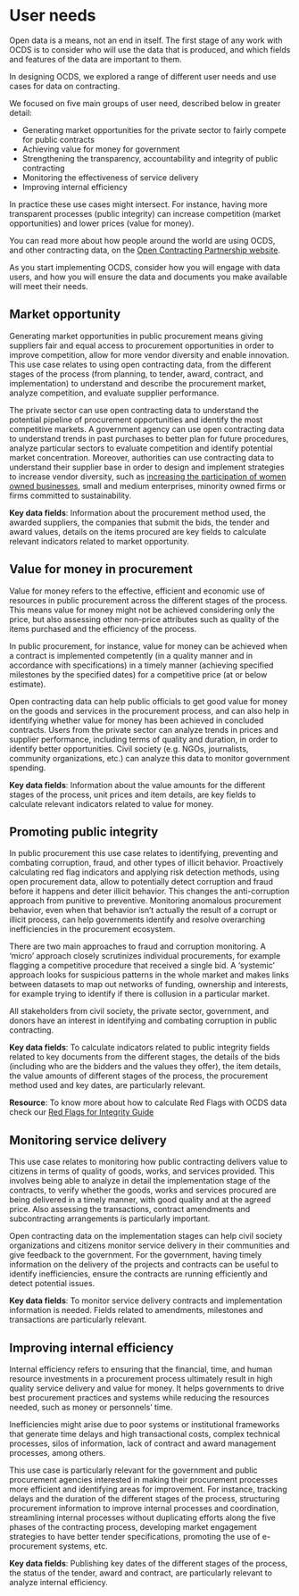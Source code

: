 # User needs

Open data is a means, not an end in itself. The first stage of any work with OCDS is to consider who will use the data that is produced, and which fields and features of the data are important to them.

In designing OCDS, we explored a range of different user needs and use cases for data on contracting. 

We focused on five main groups of user need, described below in greater detail:

* Generating market opportunities for the private sector to fairly compete for public contracts 
* Achieving value for money for government
* Strengthening the transparency, accountability and integrity of public contracting
* Monitoring the effectiveness of service delivery
* Improving internal efficiency

In practice these use cases might intersect.  For instance, having more transparent processes (public integrity) can increase competition (market opportunities) and lower prices (value for money).  

You can read more about how people around the world are using OCDS, and other contracting data, on the [Open Contracting Partnership website](https://www.open-contracting.org).

As you start implementing OCDS, consider how you will engage with data users, and how you will ensure the data and documents you make available will meet their needs. 

## Market opportunity

Generating market opportunities in public procurement means giving suppliers fair and equal access to procurement opportunities in order to improve competition, allow for more vendor diversity and enable innovation. This use case relates to using open contracting data, from the different stages of the process (from planning, to tender, award, contract, and implementation) to understand and describe the procurement market, analyze competition, and evaluate supplier performance.

The private sector can use open contracting data to understand the potential pipeline of procurement opportunities and identify the most competitive markets.  A government agency can use open contracting data to understand trends in past purchases to better plan for future procedures, analyze particular sectors to evaluate competition and identify  potential market concentration.  Moreover, authorities can use contracting data to understand their supplier base in order to design and implement strategies to increase vendor diversity, such as [increasing the participation of women owned businesses](https://www.open-contracting.org/what-is-open-contracting/gender/), small and medium enterprises, minority owned firms or firms committed to sustainability.  

**Key data fields**: Information about the procurement method used, the awarded suppliers, the companies that submit the bids, the tender and award values, details on the items procured are key fields to calculate relevant indicators related to market opportunity.  


## Value for money in procurement

Value for money refers to the effective, efficient and economic use of resources in public procurement across the different stages of the process. This means value for money might not be achieved considering only the price, but also assessing other non-price attributes such as quality of the items purchased and the efficiency of the process.  
 
In public procurement, for instance, value for money can be achieved when a contract is implemented competently (in a quality manner and in accordance with specifications) in a timely manner (achieving specified milestones by the specified dates) for a competitive price (at or below estimate).

Open contracting data can help public officials to get good value for money on the goods and services in the procurement process, and can also help in identifying whether value for money has been achieved in concluded contracts. Users from the private sector can analyze trends in prices and supplier performance, including terms of quality and duration, in order to identify better opportunities.  Civil society (e.g. NGOs, journalists, community organizations, etc.) can analyze this data to monitor government spending.

**Key data fields**: Information about the value amounts for the different stages of the process, unit prices and item details, are key fields to calculate relevant indicators related to value for money.  

## Promoting public integrity

In public procurement this use case relates to identifying, preventing and combating corruption, fraud, and other types of illicit behavior.  Proactively calculating red flag indicators and applying risk detection methods, using open procurement data, allow to potentially detect corruption and fraud before it happens and deter illicit behavior. This changes the anti-corruption approach from punitive to preventive. Monitoring anomalous procurement behavior, even when that behavior isn’t actually the result of a corrupt or illicit process, can help governments identify and resolve overarching inefficiencies in the procurement ecosystem.  

There are two main approaches to fraud and corruption monitoring. A ‘micro’ approach closely scrutinizes individual procurements, for example flagging a competitive procedure that received a single bid.  A ‘systemic’ approach looks for suspicious patterns in the whole market and makes links between datasets to map out networks of funding, ownership and interests, for example trying to identify if there is collusion in a particular market.  

All stakeholders from civil society, the private sector, government, and donors have an interest in identifying and combating corruption in public contracting.

**Key data fields**: To calculate indicators related to public integrity fields related to key documents from the different stages, the details of the bids (including who are the bidders and the values they offer), the item details, the value amounts of different stages of the process, the procurement method used and key dates, are particularly relevant. 

**Resource**: To know more about how to calculate Red Flags with OCDS data check our [Red Flags for Integrity Guide](https://www.open-contracting.org/resources/red-flags-integrity-giving-green-light-open-data-solutions/)

## Monitoring service delivery
 
This use case relates to monitoring how public contracting delivers value to citizens in terms of quality of goods, works, and services provided. This involves being able to analyze in detail the implementation stage of the contracts, to verify whether the goods, works and services procured are being delivered in a timely manner, with good quality and at the agreed price. Also assessing the transactions, contract amendments and subcontracting arrangements is particularly important.  

Open contracting data on the implementation stages can help civil society organizations and citizens monitor service delivery in their communities and give feedback to the government.   For the government, having timely information on the delivery of the projects and contracts can be useful to identify inefficiencies, ensure the contracts are running efficiently and detect potential issues. 

**Key data fields**: To monitor service delivery contracts and implementation information is needed.  Fields related to amendments, milestones and transactions are particularly relevant. 

## Improving internal efficiency
Internal efficiency refers to ensuring that the financial, time, and human resource investments in a procurement process ultimately result in high quality service delivery and value for money. It helps governments to drive best procurement practices and systems while reducing the resources needed, such as money or personnels’ time.

Inefficiencies might arise due to poor systems or institutional frameworks that generate time delays and high transactional costs, complex technical processes, silos of information, lack of contract and award management processes, among others.  

This use case is particularly relevant for the government and public procurement agencies interested in making their procurement processes more efficient and identifying areas for improvement. For instance, tracking delays and the duration of the different stages of the process, structuring procurement information to improve internal processes and coordination, streamlining internal processes without duplicating efforts along the five phases of the contracting process, developing market engagement strategies to have better tender specifications, promoting the use of e-procurement systems, etc.  

**Key data fields**: Publishing key dates of the different stages of the process, the status of the tender, award and contract, are particularly relevant to analyze internal efficiency.  
